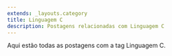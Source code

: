 ```yaml
---
extends: _layouts.category
title: Linguagem C
description: Postagens relacionadas com Linguagem C
---
```


Aqui estão todas as postagens com a tag Linguagem C.
